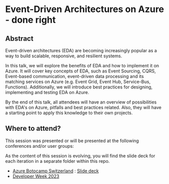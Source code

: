 # Event-Driven Architectures on Azure - done right

## Abstract
Event-driven architectures (EDA) are becoming increasingly popular as a way to build scalable, responsive, and resilient systems.

In this talk, we will explore the benefits of EDA and how to implement it on Azure. It will cover key concepts of EDA, such as Event Sourcing, CQRS, Event-based communication, event-driven data processing and its matching services on Azure (e.g. Event Grid, Event Hub, Service-Bus, Functions). Additionally, we will introduce best practices for designing, implementing and testing EDA on Azure. 

By the end of this talk, all attendees will have an overview of possibilities with EDA's on Azure, pitfalls and best practices related. Also, they will have a starting point to apply this knowledge to their own projects.

## Where to attend?
This session was presented or will be presented at the following conferences and/or user groups:

As the content of this session is evolving, you will find the slide deck for each iteration in a separate folder within this repo.

- [Azure Botocamp Switzerland](https://www.azurebootcamp.ch/sessions/#eventdriven) : [Slide deck](https://github.com/robinkonrad/talks/blob/main/event-driven-architectures-on-azure-done-right/AzureBootCampSwitzerland/AzureBootCampSwitzerland-EventDrivenArchitectures.pdf)
- [Developer Week 2023](https://www.developer-week.de/programm/#/talk/eventdriven-systems-on-azure-done-right)
